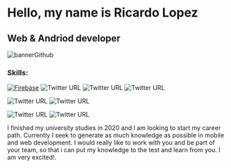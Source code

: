 # Hello, my name is Ricardo Lopez 

## Web & Andriod developer
![bannerGithub](https://user-images.githubusercontent.com/81579356/116949181-bb953600-ac3e-11eb-87c7-14393785c05e.png)

### Skills:
[![Firebase](https://img.shields.io/badge/React-180d5b?style=for-the-badge&logo=react&logoColor=white&labelColor=101010)]()
![Twitter URL](https://img.shields.io/twitter/url?label=Kotlin&logo=kotlin&style=social&url=https%3A%2F%2Fgithub.com%2Fmrlopezharo)
![Twitter URL](https://img.shields.io/twitter/url?label=Android&logo=Android&logoColor=green&style=social&url=https%3A%2F%2Fgithub.com%2Fmrlopezharo)
![Twitter URL](https://img.shields.io/twitter/url?label=Android%20Estudio&logo=Android-studio&logoColor=green&style=social&url=https%3A%2F%2Fgithub.com%2Fmrlopezharo)

![Twitter URL](https://img.shields.io/twitter/url?label=Java&logo=Java&logoColor=orange&style=social&url=https%3A%2F%2Fgithub.com%2Fmrlopezharo)
![Twitter URL](https://img.shields.io/twitter/url?label=Javascript&logo=Javascript&logoColor=yellow&style=social&url=https%3A%2F%2Fgithub.com%2Fmrlopezharo)

![Twitter URL](https://img.shields.io/twitter/url?label=Firebase&logo=firebase&logoColor=yellow&style=social&url=https%3A%2F%2Fgithub.com%2Fmrlopezharo)
![Twitter URL](https://img.shields.io/twitter/url?label=MySQL&logo=mysql&logoColor=blue&style=social&url=https%3A%2F%2Fgithub.com%2Fmrlopezharo)

I finished my university studies in 2020 and I am looking to start my career path.
Currently I seek to generate as much knowledge as possible in mobile and web development. I would really like to work with you and be part of your team, so that i can put my knowledge to the test and learn from you.
I am very excited!.


<!--
**mrlopezharo/mrlopezharo** is a ✨ _special_ ✨ repository because its `README.md` (this file) appears on your GitHub profile.

Here are some ideas to get you started:

- 🔭 I’m currently working on ...
- 🌱 I’m currently learning ...
- 👯 I’m looking to collaborate on ...
- 🤔 I’m looking for help with ...
- 💬 Ask me about ...
- 📫 How to reach me: ...
- 😄 Pronouns: ...
- ⚡ Fun fact: ...
-->

